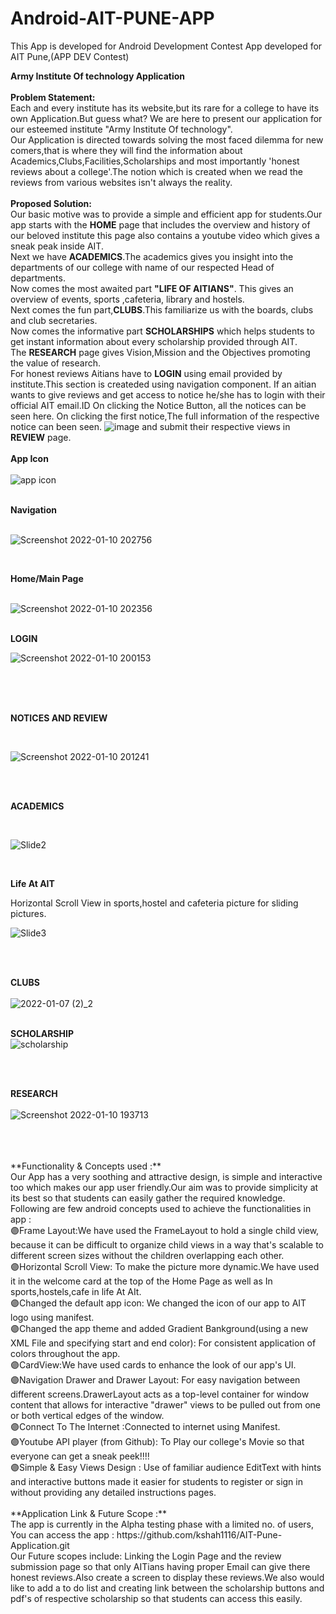 # Android-AIT-PUNE-APP
This App is developed for Android Development Contest
App developed for AIT Pune,(APP DEV Contest)


**Army Institute Of technology Application**<br/>
<br/>
**Problem Statement:** <br/>
Each and every institute has its website,but its rare for a college to have its own Application.But guess what? We are here to present our application for our esteemed institute
"Army Institute Of technology".<br/>
Our Application is directed towards solving the most faced dilemma for new comers,that is where  they will find the information about Academics,Clubs,Facilities,Scholarships and most importantly 'honest reviews about a college'.The notion which is created when we read the reviews from various websites isn't always the reality.
<br/>
<br/>
**Proposed Solution:**<br/>
Our basic motive was to provide a simple and efficient app for students.Our app starts with the **HOME** page that includes the overview and history of our beloved institute this page also contains a youtube video which gives a sneak peak inside AIT.<br/>
Next we have **ACADEMICS**.The academics gives you insight into the departments of our college with name of our respected Head of departments.<br/>
Now comes the most awaited part **"LIFE OF AITIANS"**. This gives an overview of events, sports ,cafeteria, library and hostels.<br/>
Next comes the fun part,**CLUBS**.This familiarize us with the boards, clubs and club secretaries.<br/>
Now comes the informative part **SCHOLARSHIPS** which helps students to get instant information about every scholarship provided through AIT.<br/>
The **RESEARCH** page gives Vision,Mission and the Objectives promoting the value of research.<br/>
For honest reviews Aitians have to **LOGIN** using email provided by institute.This section is  createded using navigation component. 
If an aitian wants to give reviews and get access to notice he/she has to login with their official AIT email.ID
On clicking the Notice Button, all the notices can be seen here. On clicking the first notice,The full information of the respective notice can been seen.
![image](https://user-images.githubusercontent.com/94731988/148789502-2727204e-4c21-49f1-aec3-e3f75cddacfd.png)
 and submit their respective views in **REVIEW** page.<br/>
<br/>
**App Icon**
<br/>
<br/>
![app icon](https://user-images.githubusercontent.com/94731988/148588321-ec26dc7c-3825-4b21-aabe-dc8771808e23.jpeg)



<br/>**Navigation**
<br/>
<br/>

![Screenshot 2022-01-10 202756](https://user-images.githubusercontent.com/94731975/148787082-34abf170-aa04-4f54-89e0-0150dafd817c.png)




<br/>

**Home/Main Page**
<br/>
<br/>

![Screenshot 2022-01-10 202356](https://user-images.githubusercontent.com/94731975/148786444-fcfbcd9d-65b5-4ea3-aa87-6404d4137cbc.png)
<br/>
<br/>

**LOGIN**

![Screenshot 2022-01-10 200153](https://user-images.githubusercontent.com/94731975/148782875-54db9c57-3cea-4c77-a7be-dd2db9f91a7c.png)


<br/>
<br/>
<br/>

**NOTICES AND REVIEW**

<br/>

![Screenshot 2022-01-10 201241](https://user-images.githubusercontent.com/94731975/148784507-7432e5e2-024c-4561-8ece-da5918cf3767.png)


<br/>

<br/>

**ACADEMICS**

<br/>

![Slide2](https://user-images.githubusercontent.com/94731988/148584174-ad85c5d4-e643-43ac-bbc4-695ef6de2685.JPG)

<br/>

**Life At AIT**


Horizontal Scroll View in sports,hostel and cafeteria picture for sliding pictures.
<br/>

![Slide3](https://user-images.githubusercontent.com/94731988/148585129-32dc272b-a9e2-431c-b5cc-0133453a9014.JPG)


<br/>
<br/>



**CLUBS**<br/>
<br/>
![2022-01-07 (2)_2](https://user-images.githubusercontent.com/94731975/148581410-012dcf0f-f2c3-4061-88f8-d58a272880e4.png)
<br/>


<br/>**SCHOLARSHIP**
<br/>
![scholarship ](https://user-images.githubusercontent.com/94731975/148778219-6e01fa5f-4446-44ce-98e2-ceddd345e274.png)
<br/>


<br/>



<br/>**RESEARCH**
<br/>
<br/>![Screenshot 2022-01-10 193713](https://user-images.githubusercontent.com/94731975/148779634-5ace3f6d-adc3-48c6-98e6-f52e58b33c57.png)


<br/>
<br/>
<br/>**Functionality & Concepts used :**
<br/>
Our App has a very soothing and attractive design, is simple and interactive too which makes our app user friendly.Our aim was to provide simplicity at its best so that students can easily gather the required knowledge.
<br/>
Following are few android concepts used to achieve the functionalities in app :
<br/>
🟣Frame Layout:We have used the FrameLayout  to hold a single child view, because it can be difficult to organize child views in a way that's scalable to different screen sizes without the children overlapping each other.
<br/>
🟣Horizontal Scroll View: To make the picture more dynamic.We have used it in the welcome card at the top of the Home Page as well as In sports,hostels,cafe in life At AIt.
<br/>
🟣Changed the default app icon: We changed the icon of our app to AIT logo using manifest.
<br/>
🟣Changed the app theme and added Gradient Bankground(using a new XML File and specifying start and end color): For consistent application of colors throughout the app.
<br/>
🟣CardView:We have used cards to enhance the look of our app's UI.
<br/>
🟣Navigation Drawer and Drawer Layout: For easy  navigation  between different screens.DrawerLayout acts as a top-level container for window content that allows for interactive "drawer" views to be pulled out from one or both vertical edges of the window.
<br/>
🟣Connect To The Internet :Connected to internet using Manifest.
<br/>
🟣Youtube API player (from Github): To Play our college's Movie so that everyone can get a sneak peek!!!!
<br/>
🟣Simple & Easy Views Design : Use of familiar audience EditText with hints and interactive buttons made it easier for students to register or sign in without providing any detailed instructions pages.
<br/>
<br/>**Application Link & Future Scope :**
<br/>
The app is currently in the Alpha testing phase with a limited no. of users, You can access the app : https://github.com/kshah1116/AIT-Pune-Application.git
<br/>
Our Future scopes include: Linking the Login Page and the review submission page so that only AITians having proper Email can give there honest reviews.Also create a screen to display these reviews.We also would like to add a to do list and creating link between the scholarship buttons and pdf's of respective scholarship so that students can access this easily.



